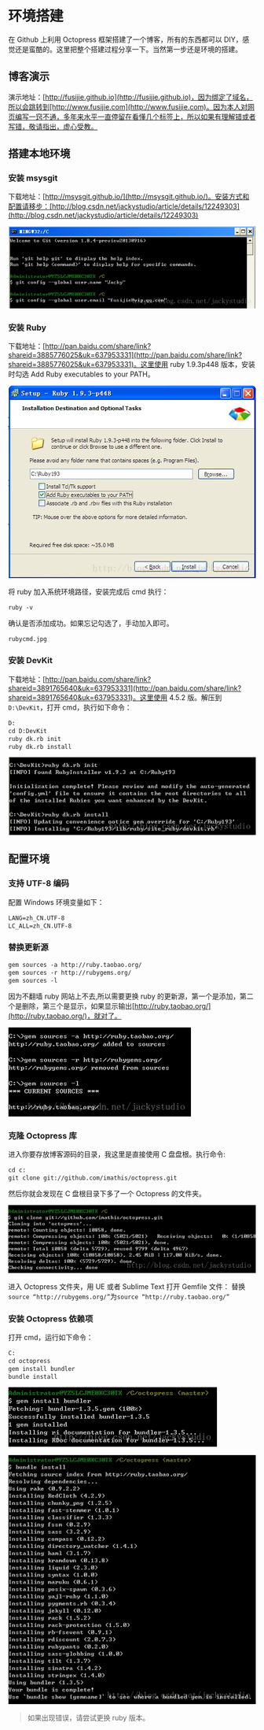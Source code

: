 # 环境搭建

在 Github 上利用 Octopress 框架搭建了一个博客，所有的东西都可以 DIY，感觉还是蛮酷的。这里把整个搭建过程分享一下。当然第一步还是环境的搭建。

## 博客演示

演示地址：[http://fusijie.github.io](http://fusijie.github.io)，因为绑定了域名，所以会跳转到[http://www.fusijie.com](http://www.fusijie.com)。因为本人对网页编写一窍不通，多年来水平一直停留在看懂几个标签上，所以如果有理解错或者写错，敬请指出，虚心受教。

## 搭建本地环境

### 安装 msysgit

下载地址：[http://msysgit.github.io/](http://msysgit.github.io/)。安装方式和配置请移步：[http://blog.csdn.net/jackystudio/article/details/12249303](http://blog.csdn.net/jackystudio/article/details/12249303)

![](images/msysgit.jpg)

### 安装 Ruby

下载地址：[http://pan.baidu.com/share/link?shareid=3885776025&uk=637953331](http://pan.baidu.com/share/link?shareid=3885776025&uk=637953331)。这里使用 ruby 1.9.3p448 版本，安装时勾选 Add Ruby executables to your PATH。

![](images/ruby.jpg)

将 ruby 加入系统环境路径，安装完成后 cmd 执行：

```
ruby -v  
```

确认是否添加成功。如果忘记勾选了，手动加入即可。

```
rubycmd.jpg
```

### 安装 DevKit

下载地址：[http://pan.baidu.com/share/link?shareid=3891765640&uk=637953331](http://pan.baidu.com/share/link?shareid=3891765640&uk=637953331)。这里使用 4.5.2 版。解压到`D:\DevKit`，打开 cmd，执行如下命令：

```
D:  
cd D:DevKit  
ruby dk.rb init  
ruby dk.rb install  
```

![](images/devkit.jpg)


## 配置环境

### 支持 UTF-8 编码

配置 Windows 环境变量如下：

```
LANG=zh_CN.UTF-8  
LC_ALL=zh_CN.UTF-8  
```

### 替换更新源

```
gem sources -a http://ruby.taobao.org/  
gem sources -r http://rubygems.org/  
gem sources -l  
```

因为不翻墙 ruby 网站上不去,所以需要更换 ruby 的更新源，第一个是添加，第二个是删除，第三个是显示，如果显示输出[http://ruby.taobao.org/](http://ruby.taobao.org/)，就对了。

![](images/ruby1.jpg)


### 克隆 Octopress 库

进入你要存放博客源码的目录，我这里是直接使用 C 盘盘根。执行命令:

```
cd c:  
git clone git://github.com/imathis/octopress.git  
```

然后你就会发现在 C 盘根目录下多了一个 Octopress 的文件夹。

![](images/octopress.jpg)

进入 Octopress 文件夹，用 UE 或者 Sublime Text 打开 Gemfile 文件：
替换`source “http://rubygems.org/”`为`source “http://ruby.taobao.org/”`

### 安装 Octopress 依赖项

打开 cmd，运行如下命令：

```
C:  
cd octopress  
gem install bundler  
bundle install 
```

![](images/octopress1.jpg)


![](images/octopress2.jpg)


>如果出现错误，请尝试更换 ruby 版本。

